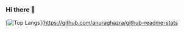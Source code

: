 ### Hi there 👋

[![Top Langs](https://github-readme-stats.vercel.app/api/top-langs/?username={Solosx}
)](https://github.com/anuraghazra/github-readme-stats
